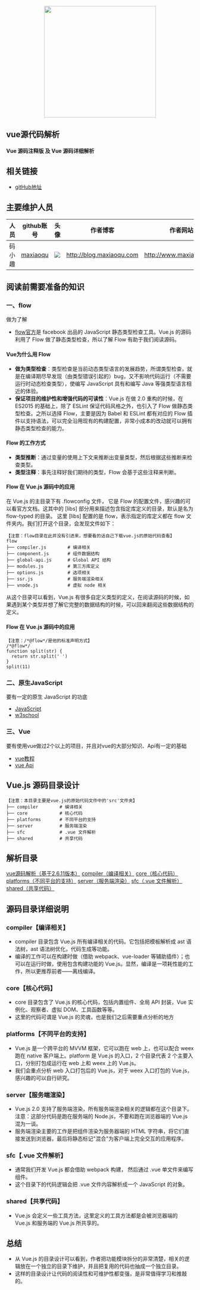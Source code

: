<p align="center">
    <a href="http://www.maxiaoqu.com/">
        <img width="300" src="http://www.maxiaoqu.com/maxiaoqu.png">
    </a>
</p>

<h2>
    vue源代码解析
    <h4>Vue 源码注释版 及 Vue 源码详细解析</h4>
</h2>

## 相关链接
- [gitHub地址](https://github.com/maxiaoqu/sourceCode-analyzing)

## 主要维护人员
|人员|github账号|头像|作者博客|作者网站|联系邮箱|
|---|---|---|---|---|---|
|码小趣|[maxiaoqu](https://github.com/maxiaoqu) |  ![](https://avatars1.githubusercontent.com/u/25891598?s=60&v=4)|http://blog.maxiaoqu.com|http://www.maxiaoqu.com|maxiaoqu@gmail.com

## 阅读前需要准备的知识
### 一、flow
做为了解
- [flow官方](https://flow.org/en/docs/getting-started/)是 facebook 出品的 JavaScript 静态类型检查工具。Vue.js 的源码利用了 Flow 做了静态类型检查，所以了解 Flow 有助于我们阅读源码。

#### Vue为什么用 Flow
- **做为类型检查**：类型检查是当前动态类型语言的发展趋势，所谓类型检查，就是在编译期尽早发现（由类型错误引起的）bug，又不影响代码运行（不需要运行时动态检查类型），使编写 JavaScript 具有和编写 Java 等强类型语言相近的体验。
- **保证项目的维护性和增强代码的可读性**：Vue.js 在做 2.0 重构的时候，在 ES2015 的基础上，除了 ESLint 保证代码风格之外，也引入了 Flow 做静态类型检查。之所以选择 Flow，主要是因为 Babel 和 ESLint 都有对应的 Flow 插件以支持语法，可以完全沿用现有的构建配置，非常小成本的改动就可以拥有静态类型检查的能力。

#### Flow 的工作方式
- **类型推断**：通过变量的使用上下文来推断出变量类型，然后根据这些推断来检查类型。
- **类型注释**：事先注释好我们期待的类型，Flow 会基于这些注释来判断。

#### Flow 在 Vue.js 源码中的应用
在 Vue.js 的主目录下有 .flowconfig 文件， 它是 Flow 的配置文件，感兴趣的可以看官方文档。这其中的 [libs] 部分用来描述包含指定库定义的目录，默认是名为 flow-typed 的目录。
这里 [libs] 配置的是 flow，表示指定的库定义都在 flow 文件夹内。我们打开这个目录，会发现文件如下：
```shell
【注意：flow目录在此并没有引进来，想要看的话自己下载vue.js的原始代码查看】
flow
├── compiler.js        # 编译相关
├── component.js       # 组件数据结构
├── global-api.js      # Global API 结构
├── modules.js         # 第三方库定义
├── options.js         # 选项相关
├── ssr.js             # 服务端渲染相关
├── vnode.js           # 虚拟 node 相关
```
从这个目录可以看到，Vue.js 有很多自定义类型的定义，在阅读源码的时候，如果遇到某个类型并想了解它完整的数据结构的时候，可以回来翻阅这些数据结构的定义。 

#### Flow 在 Vue.js 源码中的应用
```shell
【注意：/*@flow*/是他的标准声明方式】
/*@flow*/
function split(str) {
  return str.split(' ')
}
split(11)  
```

### 二、原生JavaScript
要有一定的原生 JavaScript 的功底
- [JavaScript](https://developer.mozilla.org/zh-CN/docs/Web/JavaScript)
- [w3school](https://www.w3school.com.cn/js/index.asp)


### 三、Vue
要有使用vue做过2个以上的项目，并且对vue的大部分知识、Api有一定的基础
- [vue教程](https://cn.vuejs.org/v2/guide/)
- [vue Api](https://cn.vuejs.org/v2/api/)

## Vue.js 源码目录设计
```shell
【注意：本目录主要是vue.js的原始代码文件中的'src'文件夹】
├── compiler        # 编译相关 
├── core            # 核心代码 
├── platforms       # 不同平台的支持
├── server          # 服务端渲染
├── sfc             # .vue 文件解析
├── shared          # 共享代码
```

## 解析目录
[vue源码解析（基于2.6.11版本）](/vue-2.x（2.6.11）)
    [compiler（编译相关）](/vue-2.x（2.6.11）/compiler)
    [core（核心代码）](/vue-2.x（2.6.11）/core)
    [platforms（不同平台的支持）](/vue-2.x（2.6.11）/platforms)
    [server（服务端渲染）](/vue-2.x（2.6.11）/server)
    [sfc（.vue 文件解析）](/vue-2.x（2.6.11）/sfc)
    [shared（共享代码）](/vue-2.x（2.6.11）/shared)


## 源码目录详细说明
### compiler【编译相关】
* compiler 目录包含 Vue.js 所有编译相关的代码。它包括把模板解析成 ast 语法树，ast 语法树优化，代码生成等功能。
* 编译的工作可以在构建时做（借助 webpack、vue-loader 等辅助插件）；也可以在运行时做，使用包含构建功能的 Vue.js。显然，编译是一项耗性能的工作，所以更推荐前者——离线编译。

### core【核心代码】
* core 目录包含了 Vue.js 的核心代码，包括内置组件、全局 API 封装，Vue 实例化、观察者、虚拟 DOM、工具函数等等。
* 这里的代码可谓是 Vue.js 的灵魂，也是我们之后需要重点分析的地方

### platforms【不同平台的支持】
* Vue.js 是一个跨平台的 MVVM 框架，它可以跑在 web 上，也可以配合 weex 跑在 native 客户端上。platform 是 Vue.js 的入口，2 个目录代表 2 个主要入口，分别打包成运行在 web 上和 weex 上的 Vue.js。
* 我们会重点分析 web 入口打包后的 Vue.js，对于 weex 入口打包的 Vue.js，感兴趣的可以自行研究。

### server【服务端渲染】
* Vue.js 2.0 支持了服务端渲染，所有服务端渲染相关的逻辑都在这个目录下。注意：这部分代码是跑在服务端的 Node.js，不要和跑在浏览器端的 Vue.js 混为一谈。
* 服务端渲染主要的工作是把组件渲染为服务器端的 HTML 字符串，将它们直接发送到浏览器，最后将静态标记"混合"为客户端上完全交互的应用程序。

### sfc【.vue 文件解析】
* 通常我们开发 Vue.js 都会借助 webpack 构建， 然后通过 .vue 单文件来编写组件。
* 这个目录下的代码逻辑会把 .vue 文件内容解析成一个 JavaScript 的对象。

### shared【共享代码】
* Vue.js 会定义一些工具方法，这里定义的工具方法都是会被浏览器端的 Vue.js 和服务端的 Vue.js 所共享的。

## 总结
* 从 Vue.js 的目录设计可以看到，作者把功能模块拆分的非常清楚，相关的逻辑放在一个独立的目录下维护，并且把复用的代码也抽成一个独立目录。
* 这样的目录设计让代码的阅读性和可维护性都变强，是非常值得学习和推敲的。